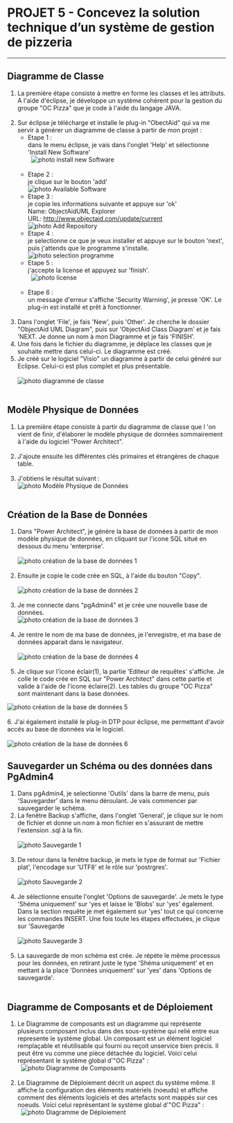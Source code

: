 # PROJET 5 - Concevez la solution technique d’un système de gestion de pizzeria 
___  

## Diagramme de Classe

1. La première étape consiste à mettre en forme les classes et les attributs. A l'aide d'éclipse, je développe un système cohérent pour la gestion du groupe "OC Pizza" que je code à l'aide du langage JAVA.  
  &nbsp;
2. Sur éclipse je télécharge et installe le plug-in "ObectAid" qui va me servir à générer un diagramme de classe à partir de mon projet :  
	- Etape 1 :  
	dans le menu éclipse, je vais dans l'onglet 'Help' et sélectionne 'Install New Software'  
  &nbsp;
	![photo install new Software](https://www.objectaid.com/assets/images/install/help-install-new-software.png "photo étape 1")  
  &nbsp;
	- Etape 2 :  
	je clique sur le bouton 'add'  
	![photo Available Software](https://www.objectaid.com/assets/images/install/wizard-install-available-software.png "photo étape 2")  
	- Etape 3 :  
	je copie les informations suivante et appuye sur 'ok'  
	Name: ObjectAidUML Explorer  
	URL: http://www.objectaid.com/update/current  
	![photo Add Repository](https://www.objectaid.com/assets/images/install/dialog-add-repository.png "photo étape 3")  
	- Etape 4 :  
	je selectionne ce que je veux installer et appuye sur le bouton 'next', puis j'attends que le programme s'installe.
  &nbsp;  
	![photo selection programme](https://www.objectaid.com/assets/images/install/wizard-install-objectaid.png "photo étape 4")
  &nbsp;
  &nbsp;
	- Etape 5 :  
	j'accepte la license et appuyez sur 'finish'.  
  &nbsp;
	![photo license](https://www.objectaid.com/assets/images/install/wizard-install-license.png "photo étape 5")  
  &nbsp;
	- Etape 6 :  
	un message d'erreur s'affiche 'Security Warning', je presse 'OK'. Le plug-in est installé et prêt à fonctionner.  
  &nbsp;
3. Dans l'onglet 'File', je fais 'New', puis 'Other'. Je cherche le dossier "ObjectAid UML Diagram", puis sur 'ObjectAid Class Diagram' et je fais 'NEXT. 
Je donne un nom à mon Diagramme et je fais 'FINISH'. 
  &nbsp;
4. Une fois dans le fichier du diagramme, je déplace les classes que je souhaite mettre dans celui-ci. Le diagramme est créé.
  &nbsp;
5. Je créé sur le logiciel "Visio" un diagramme à partir de celui généré sur Eclipse. Celui-ci est plus complet et plus présentable.  
	&nbsp;  
![photo diagramme de classe](DiagrammeDeClasse.png "diagramme de classe")  
	&nbsp;  


## Modèle Physique de Données

1. La première étape consiste à partir du diagramme de classe que l 'on vient de finir, d'élaborer le modèle physique de données sommairement à l'aide du logiciel "Power Architect".  
	 &nbsp;
2. J'ajoute ensuite les différentes clés primaires et étrangères de chaque table.  
	&nbsp;
3. J'obtiens le résultat suivant :  
![photo Modèle Physique de Données](MPD.png "Modèle Physique de Données")  
	&nbsp;  


## Création de la Base de Données
1. Dans "Power Architect", je génère la base de données à partir de mon modèle physique de données, en cliquant sur l'icone SQL situé en dessous du menu 'enterprise'.  
	 &nbsp;  
![photo création de la base de données 1](créationBaseDeDonnées1.png "création de la base de données 1")  
	 &nbsp;  
2. Ensuite je copie le code crée en SQL, à l'aide du bouton "Copy".  
	&nbsp;  
![photo création de la base de données 2](créationBaseDeDonnées2.png "création de la base de données 2")  
	&nbsp;  
3. Je me connecte dans "pgAdmin4" et je crée une nouvelle base de données.
	&nbsp;  
![photo création de la base de données 3](créationBaseDeDonnées3.png "création de la base de données 3")  
	&nbsp;  
4. Je rentre le nom de ma base de données, je l'enregistre, et ma base de données apparait dans le navigateur.  
	&nbsp;  
![photo création de la base de données 4](créationBaseDeDonnées4.png "création de la base de données 4")  
	&nbsp;  
5. Je clique sur l'icone éclair(1), la partie 'Editeur de requêtes' s'affiche. Je colle le code crée en SQL sur "Power Architect" dans cette partie et valide à l'aide de l'icone éclaire(2). Les tables du groupe "OC Pizza" sont maintenant dans la base données.
	&nbsp;  
	
![photo création de la base de données 5](créationBaseDeDonnées5.png "création de la base de données 5")  
	&nbsp;  
6. J'ai également installé le plug-in DTP pour éclipse, me permettant d'avoir accés au base de données via le logiciel.   
	&nbsp;  
![photo création de la base de données 6](créationBaseDeDonnées6.png "création de la base de données 6") 
	
## Sauvegarder un Schéma ou des données dans PgAdmin4
1. Dans pgAdmin4, je selectionne 'Outils' dans la barre de menu, puis 'Sauvegarder' dans le menu déroulant. Je vais commencer par sauvegarder le schéma.
2. La fenêtre Backup s'affiche, dans l'onglet 'General', je clique sur le nom de fichier et donne un nom à mon fichier en s'assurant de mettre l'extension .sql à la fin.  
	&nbsp;  
![photo Sauvegarde 1](Sauvegarde1.png "Sauvegarde 1")  
	&nbsp;  
3. De retour dans la fenêtre backup, je mets le type de format sur 'Fichier plat', l'encodage sur 'UTF8' et le rôle sur 'postrgres'.  
	&nbsp;  
![photo Sauvegarde 2](Sauvegarde2.png "Sauvegarde 2")  
	&nbsp;  
4. Je sélectionne ensuite l'onglet 'Options de sauvegarde'. Je mets le type 'Shéma uniquement' sur 'yes et laisse le 'Blobs' sur 'yes' également. Dans la section requête je met également sur 'yes' tout ce qui concerne les commandes INSERT. Une fois toute les étapes effectuées, je clique sur 'Sauvegarde  
	&nbsp;  
![photo Sauvegarde 3](Sauvegarde3.png "Sauvegarde 3")  
	&nbsp;  
5. La sauvegarde de mon schéma est crée. Je répète le même processus pour les données, en retirant juste le type 'Shéma uniquement' et en mettant à la place 'Données uniquement' sur 'yes' dans 'Options de sauvegarde'.  
	&nbsp;
	
## Diagramme de Composants et de Déploiement
1. Le Diagramme de composants est un diagramme qui représente plusieurs composant inclus dans des sous-système qui relié entre eux represente le système global. Un composant est un élément logiciel remplaçable et réutilisable qui fourni ou reçoit unservice bien précis. Il peut être vu comme une pièce détachée du logiciel. Voici celui représentant le système global d'"OC Pizza" :  
	&nbsp;
![photo Diagramme de Composants](DiagrammeDeComposants.png "Diagramme de Composants")  
	&nbsp;
2. Le Diagramme de Déploiement décrit un aspect du système même. Il affiche la configuration des éléments matériels (noeuds) et affiche comment des éléments logiciels et des artefacts sont mappés sur ces noeuds. Voici celui représentant le système global d'"OC Pizza" :  
	&nbsp;
![photo Diagramme de Déploiement](DiagrammeDeDeploiement.png "Diagramme de Déploiement")  

